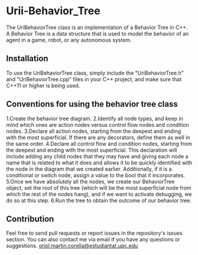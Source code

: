 # Urii-Behavior_Tree

The UriBehaviorTree class is an implementation of a Behavior Tree in C++. A Behavior Tree is a data structure that is used to model the behavior of an agent in a game, robot, or any autonomous system.

## Installation

To use the UriBehaviorTree class, simply include the "UriBehaviorTree.h" and "UriBehaviorTree.cpp" files in your C++ project, and make sure that C++11 or higher is being used.

## Conventions for using the behavior tree class

1.Create the behavior tree diagram.
2.Identify all node types, and keep in mind which ones are action nodes versus control flow nodes and condition nodes.
3.Declare all action nodes, starting from the deepest and ending with the most superficial. If there are any decorators, define them as well in the same order.
4.Declare all control flow and condition nodes, starting from the deepest and ending with the most superficial. This declaration will include adding any child nodes that they may have and giving each node a name that is related to what it does and allows it to be quickly identified with the node in the diagram that we created earlier. Additionally, if it is a conditional or switch node, assign a value to the bool that it incorporates.
5.Once we have absolutely all the nodes, we create our BehaviorTree object, set the root of this tree (which will be the most superficial node from which the rest of the nodes hang), and if we want to activate debugging, we do so at this step.
6.Run the tree to obtain the outcome of our behavior tree.

## Contribution

Feel free to send pull requests or report issues in the repository's issues section. You can also contact me via email if you have any questions or suggestions. 
oriol.martin.corella@estudiantat.upc.edu